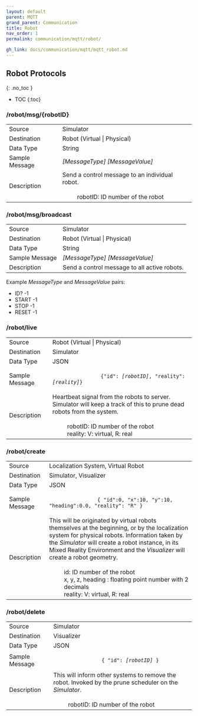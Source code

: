 ```yaml
---
layout: default
parent: MQTT
grand_parent: Communication
title: Robot
nav_order: 1
permalink: communication/mqtt/robot/

gh_link: docs/communication/mqtt/mqtt_robot.md
---
```


## Robot Protocols
{: .no_toc }

- TOC
{:toc}

### /robot/msg/{robotID}

<table>
    <tr><td>Source</td><td>Simulator</td></tr>
    <tr><td>Destination</td><td>Robot (Virtual | Physical)</td></tr>
    <tr><td>Data Type</td><td>String</td></tr>
    <tr><td>Sample Message</td><td>
        <i>[MessageType] [MessageValue]</i>
    </td></tr>
    <tr><td>Description</td>
        <td>Send a control message to an individual robot.
            <br><br>
            <dd>robotID: ID number of the robot</dd>
        </td>
    </tr>
</table>

### /robot/msg/broadcast

<table>
    <tr><td>Source</td><td>Simulator</td></tr>
    <tr><td>Destination</td><td>Robot (Virtual | Physical)</td></tr>
    <tr><td>Data Type</td><td>String</td></tr>
    <tr><td>Sample Message</td><td>
        <i>[MessageType] [MessageValue]</i>
    </td></tr>
    <tr><td>Description</td><td>Send a control message to all active robots.
    </td></tr>
</table>


Example *MessageType* and *MessageValue* pairs:
- ID? -1
- START -1
- STOP -1
- RESET -1


### /robot/live

<table>
    <tr><td>Source</td><td>Robot (Virtual | Physical)</td></tr>
    <tr><td>Destination</td><td>Simulator</td></tr>
    <tr><td>Data Type</td><td>JSON</td></tr>
    <tr><td>Sample Message</td><td>
        <div class="language-json highlighter-rouge">
            <code class="highlight">
                {"id": <i>[robotID]</i>, "reality": <i>[reality]</i>}
            </code>
        </div>
    </td></tr>
    <tr><td>Description</td><td>
        Heartbeat signal from the robots to server.
        Simulator will keep a track of this to prune dead robots from the system.
        <br><br>
        <dd>robotID: ID number of the robot</dd>
        <dd>reality: V: virtual, R: real</dd>
    </td></tr>
</table>

### /robot/create

<table>
    <tr><td>Source</td><td>Localization System, Virtual Robot</td></tr>
    <tr><td>Destination</td><td>Simulator, Visualizer</td></tr>
    <tr><td>Data Type</td><td>JSON</td></tr>
    <tr><td>Sample Message</td><td>
        <div class="language-json highlighter-rouge">
            <code class="highlight">
                { "id":0, "x":10, "y":10, "heading":0.0, "reality": "R" }
            </code>
        </div>
    </td></tr>
    <tr><td>Description</td><td>
        This will be originated by virtual robots themselves at the beginning,
        or by the localization system for physical robots.
        Information taken by the <i>Simulator</i> will create a robot instance,
        in its Mixed Reality Environment and the <i>Visualizer</i> will create a robot geometry.
        <br><br>
        <dd>id: ID number of the robot</dd>
        <dd>x, y, z, heading : floating point number with 2 decimals</dd>
        <dd>reality: V: virtual, R: real</dd>
    </td></tr>
</table>

### /robot/delete

<table>
    <tr><td>Source</td><td>Simulator</td></tr>
    <tr><td>Destination</td><td>Visualizer</td></tr>
    <tr><td>Data Type</td><td>JSON</td></tr>
    <tr><td>Sample Message</td><td>
        <div class="language-json highlighter-rouge">
            <code class="highlight">
                { "id": <i>[robotID]</i> }
            </code>
        </div>
    </td></tr>
    <tr><td>Description</td><td>
        This will inform other systems to remove the robot.
        Invoked by the prune scheduler on the <i>Simulator</i>.
        <br><br>
        <dd>robotID: ID number of the robot</dd>
    </td></tr>
</table>
